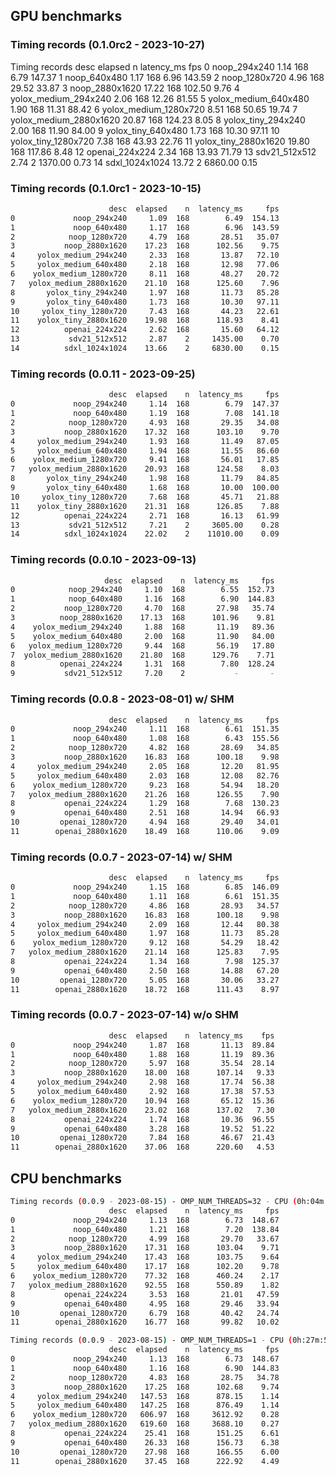 ## GPU benchmarks

### Timing records (0.1.0rc2 - 2023-10-27)
Timing records
                      desc  elapsed    n  latency_ms     fps
0             noop_294x240     1.14  168        6.79  147.37
1             noop_640x480     1.17  168        6.96  143.59
2            noop_1280x720     4.96  168       29.52   33.87
3           noop_2880x1620    17.22  168      102.50    9.76
4     yolox_medium_294x240     2.06  168       12.26   81.55
5     yolox_medium_640x480     1.90  168       11.31   88.42
6    yolox_medium_1280x720     8.51  168       50.65   19.74
7   yolox_medium_2880x1620    20.87  168      124.23    8.05
8       yolox_tiny_294x240     2.00  168       11.90   84.00
9       yolox_tiny_640x480     1.73  168       10.30   97.11
10     yolox_tiny_1280x720     7.38  168       43.93   22.76
11    yolox_tiny_2880x1620    19.80  168      117.86    8.48
12          openai_224x224     2.34  168       13.93   71.79
13           sdv21_512x512     2.74    2     1370.00    0.73
14          sdxl_1024x1024    13.72    2     6860.00    0.15

### Timing records (0.1.0rc1 - 2023-10-15)
```bash
                      desc  elapsed    n  latency_ms     fps
0             noop_294x240     1.09  168        6.49  154.13
1             noop_640x480     1.17  168        6.96  143.59
2            noop_1280x720     4.79  168       28.51   35.07
3           noop_2880x1620    17.23  168      102.56    9.75
4     yolox_medium_294x240     2.33  168       13.87   72.10
5     yolox_medium_640x480     2.18  168       12.98   77.06
6    yolox_medium_1280x720     8.11  168       48.27   20.72
7   yolox_medium_2880x1620    21.10  168      125.60    7.96
8       yolox_tiny_294x240     1.97  168       11.73   85.28
9       yolox_tiny_640x480     1.73  168       10.30   97.11
10     yolox_tiny_1280x720     7.43  168       44.23   22.61
11    yolox_tiny_2880x1620    19.98  168      118.93    8.41
12          openai_224x224     2.62  168       15.60   64.12
13           sdv21_512x512     2.87    2     1435.00    0.70
14          sdxl_1024x1024    13.66    2     6830.00    0.15
```

### Timing records (0.0.11 - 2023-09-25)
```bash
                      desc  elapsed    n  latency_ms     fps
0             noop_294x240     1.14  168        6.79  147.37
1             noop_640x480     1.19  168        7.08  141.18
2            noop_1280x720     4.93  168       29.35   34.08
3           noop_2880x1620    17.32  168      103.10    9.70
4     yolox_medium_294x240     1.93  168       11.49   87.05
5     yolox_medium_640x480     1.94  168       11.55   86.60
6    yolox_medium_1280x720     9.41  168       56.01   17.85
7   yolox_medium_2880x1620    20.93  168      124.58    8.03
8       yolox_tiny_294x240     1.98  168       11.79   84.85
9       yolox_tiny_640x480     1.68  168       10.00  100.00
10     yolox_tiny_1280x720     7.68  168       45.71   21.88
11    yolox_tiny_2880x1620    21.31  168      126.85    7.88
12          openai_224x224     2.71  168       16.13   61.99
13           sdv21_512x512     7.21    2     3605.00    0.28
14          sdxl_1024x1024    22.02    2    11010.00    0.09
```

### Timing records (0.0.10 - 2023-09-13)
```bash
                     desc  elapsed    n  latency_ms     fps
0            noop_294x240     1.10  168        6.55  152.73
1            noop_640x480     1.16  168        6.90  144.83
2           noop_1280x720     4.70  168       27.98   35.74
3          noop_2880x1620    17.13  168      101.96    9.81
4    yolox_medium_294x240     1.88  168       11.19   89.36
5    yolox_medium_640x480     2.00  168       11.90   84.00
6   yolox_medium_1280x720     9.44  168       56.19   17.80
7  yolox_medium_2880x1620    21.80  168      129.76    7.71
8          openai_224x224     1.31  168        7.80  128.24
9           sdv21_512x512     7.20    2           -       -
```

### Timing records (0.0.8 - 2023-08-01) w/ SHM
```bash
                      desc  elapsed    n  latency_ms     fps
0             noop_294x240     1.11  168        6.61  151.35
1             noop_640x480     1.08  168        6.43  155.56
2            noop_1280x720     4.82  168       28.69   34.85
3           noop_2880x1620    16.83  168      100.18    9.98
4     yolox_medium_294x240     2.05  168       12.20   81.95
5     yolox_medium_640x480     2.03  168       12.08   82.76
6    yolox_medium_1280x720     9.23  168       54.94   18.20
7   yolox_medium_2880x1620    21.26  168      126.55    7.90
8           openai_224x224     1.29  168        7.68  130.23
9           openai_640x480     2.51  168       14.94   66.93
10         openai_1280x720     4.94  168       29.40   34.01
11        openai_2880x1620    18.49  168      110.06    9.09
```

### Timing records (0.0.7 - 2023-07-14) w/ SHM
```bash
                      desc  elapsed    n  latency_ms     fps
0             noop_294x240     1.15  168        6.85  146.09
1             noop_640x480     1.11  168        6.61  151.35
2            noop_1280x720     4.86  168       28.93   34.57
3           noop_2880x1620    16.83  168      100.18    9.98
4     yolox_medium_294x240     2.09  168       12.44   80.38
5     yolox_medium_640x480     1.97  168       11.73   85.28
6    yolox_medium_1280x720     9.12  168       54.29   18.42
7   yolox_medium_2880x1620    21.14  168      125.83    7.95
8           openai_224x224     1.34  168        7.98  125.37
9           openai_640x480     2.50  168       14.88   67.20
10         openai_1280x720     5.05  168       30.06   33.27
11        openai_2880x1620    18.72  168      111.43    8.97
```

### Timing records (0.0.7 - 2023-07-14) w/o SHM
```bash
                      desc  elapsed    n  latency_ms    fps
0             noop_294x240     1.87  168       11.13  89.84
1             noop_640x480     1.88  168       11.19  89.36
2            noop_1280x720     5.97  168       35.54  28.14
3           noop_2880x1620    18.00  168      107.14   9.33
4     yolox_medium_294x240     2.98  168       17.74  56.38
5     yolox_medium_640x480     2.92  168       17.38  57.53
6    yolox_medium_1280x720    10.94  168       65.12  15.36
7   yolox_medium_2880x1620    23.02  168      137.02   7.30
8           openai_224x224     1.74  168       10.36  96.55
9           openai_640x480     3.28  168       19.52  51.22
10         openai_1280x720     7.84  168       46.67  21.43
11        openai_2880x1620    37.06  168      220.60   4.53
```

## CPU benchmarks

```bash
Timing records (0.0.9 - 2023-08-15) - OMP_NUM_THREADS=32 - CPU (0h:04m:32s)
                      desc  elapsed    n  latency_ms     fps
0             noop_294x240     1.13  168        6.73  148.67
1             noop_640x480     1.21  168        7.20  138.84
2            noop_1280x720     4.99  168       29.70   33.67
3           noop_2880x1620    17.31  168      103.04    9.71
4     yolox_medium_294x240    17.43  168      103.75    9.64
5     yolox_medium_640x480    17.17  168      102.20    9.78
6    yolox_medium_1280x720    77.32  168      460.24    2.17
7   yolox_medium_2880x1620    92.55  168      550.89    1.82
8           openai_224x224     3.53  168       21.01   47.59
9           openai_640x480     4.95  168       29.46   33.94
10         openai_1280x720     6.79  168       40.42   24.74
11        openai_2880x1620    16.77  168       99.82   10.02
```


```bash
Timing records (0.0.9 - 2023-08-15) - OMP_NUM_THREADS=1 - CPU (0h:27m:56s)
                      desc  elapsed    n  latency_ms     fps
0             noop_294x240     1.13  168        6.73  148.67
1             noop_640x480     1.16  168        6.90  144.83
2            noop_1280x720     4.83  168       28.75   34.78
3           noop_2880x1620    17.25  168      102.68    9.74
4     yolox_medium_294x240   147.53  168      878.15    1.14
5     yolox_medium_640x480   147.25  168      876.49    1.14
6    yolox_medium_1280x720   606.97  168     3612.92    0.28
7   yolox_medium_2880x1620   619.60  168     3688.10    0.27
8           openai_224x224    25.41  168      151.25    6.61
9           openai_640x480    26.33  168      156.73    6.38
10         openai_1280x720    27.98  168      166.55    6.00
11        openai_2880x1620    37.45  168      222.92    4.49
```
